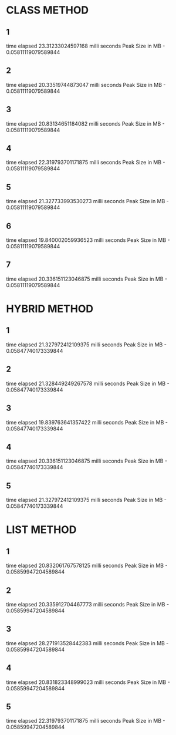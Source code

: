 # CLASS METHOD
## 1
time elapsed 23.31233024597168 milli seconds
Peak Size in MB -  0.05811119079589844
## 2
time elapsed 20.33519744873047 milli seconds
Peak Size in MB -  0.05811119079589844
## 3
time elapsed 20.83134651184082 milli seconds
Peak Size in MB -  0.05811119079589844
## 4
time elapsed 22.319793701171875 milli seconds
Peak Size in MB -  0.05811119079589844
## 5
time elapsed 21.327733993530273 milli seconds
Peak Size in MB -  0.05811119079589844
## 6
time elapsed 19.840002059936523 milli seconds
Peak Size in MB -  0.05811119079589844
## 7
time elapsed 20.336151123046875 milli seconds
Peak Size in MB -  0.05811119079589844
# HYBRID METHOD
## 1
time elapsed 21.327972412109375 milli seconds
Peak Size in MB -  0.05847740173339844
## 2
time elapsed 21.328449249267578 milli seconds
Peak Size in MB -  0.05847740173339844
## 3
time elapsed 19.839763641357422 milli seconds
Peak Size in MB -  0.05847740173339844
## 4
time elapsed 20.336151123046875 milli seconds
Peak Size in MB -  0.05847740173339844
## 5
time elapsed 21.327972412109375 milli seconds
Peak Size in MB -  0.05847740173339844
# LIST METHOD
## 1
time elapsed 20.832061767578125 milli seconds
Peak Size in MB -  0.05859947204589844
## 2
time elapsed 20.335912704467773 milli seconds
Peak Size in MB -  0.05859947204589844
## 3
time elapsed 28.271913528442383 milli seconds
Peak Size in MB -  0.05859947204589844
## 4
time elapsed 20.831823348999023 milli seconds
Peak Size in MB -  0.05859947204589844
## 5
time elapsed 22.319793701171875 milli seconds
Peak Size in MB -  0.05859947204589844
